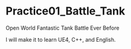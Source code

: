 # Practice01_Battle_Tank

Open World Fantastic Tank Battle Ever Before

I will make it to learn UE4, C++, and English.
